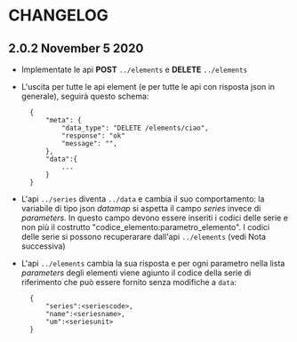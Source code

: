 CHANGELOG
=========
## 2.0.2 November 5 2020
- Implementate le api **POST** `../elements` e **DELETE** `../elements`
- L'uscita per tutte le api element (e per tutte le api con risposta json in generale), seguirà questo schema:

		{
			"meta": {
				"data_type": "DELETE /elements/ciao",
				"response": "ok"
				"message": "",
    		},
    		"data":{
				...
			}
		}
 
- L'api `../series` diventa `../data` e cambia il suo comportamento: la variabile di tipo json  _datamap_ si aspetta il campo _series_ invece di _parameters_. In questo campo devono essere inseriti i codici delle serie e non più il costrutto "codice_elemento:parametro_elemento". I codici delle serie si possono recuperarare dall'api `../elements` (vedi Nota successiva)
- L'api `../elements` cambia la sua risposta e per ogni parametro nella lista _parameters_ degli elementi viene agiunto il codice della serie di riferimento che può essere fornito senza modifiche a `data`:

        {
            "series":<seriescode>,
            "name":<seriesname>,
            "um":<seriesunit>
        }
